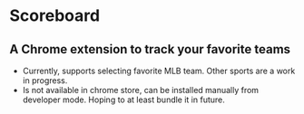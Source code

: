 # Scoreboard
## A Chrome extension to track your favorite teams
* Currently, supports selecting favorite MLB team. Other sports are a work in progress.
* Is not available in chrome store, can be installed manually from developer mode. Hoping to at least bundle it in future.